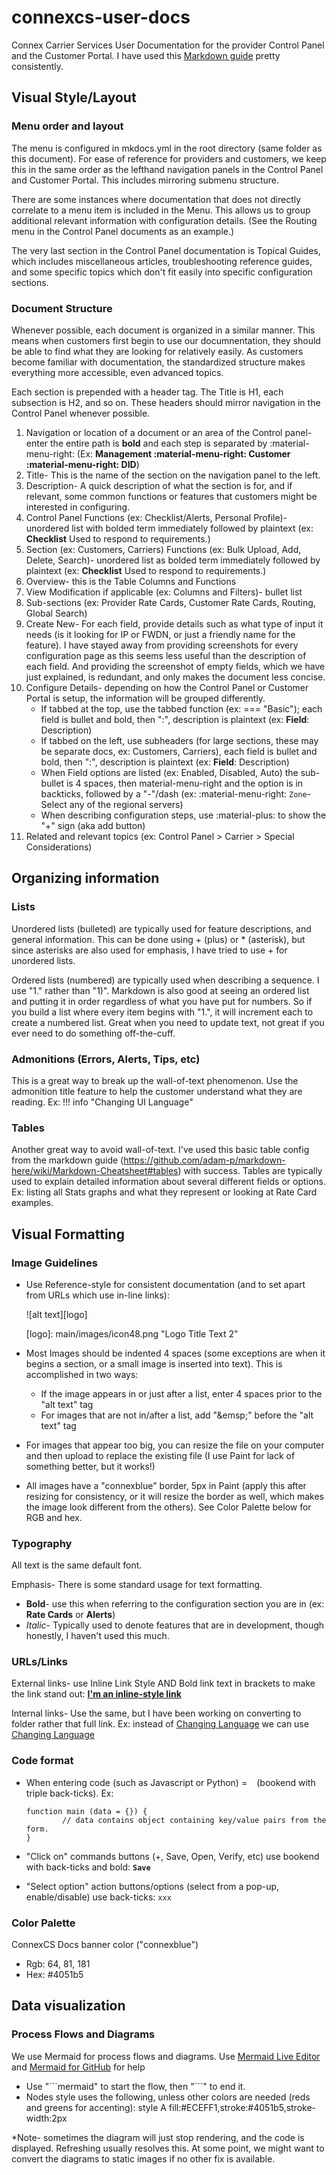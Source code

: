 # connexcs-user-docs
Connex Carrier Services User Documentation for the provider Control Panel and the Customer Portal. I have used this [Markdown guide](https://github.com/adam-p/markdown-here/wiki/Markdown-Cheatsheet) pretty consistently. 

## Visual Style/Layout

### Menu order and layout
The menu is configured in mkdocs.yml in the root directory (same folder as this document). For ease of reference for providers and customers, we keep this in the same order as the lefthand navigation panels in the Control Panel and Customer Portal. This includes mirroring submenu structure. 

There are some instances where documentation that does not directly correlate to a menu item is included in the Menu. This allows us to group additional relevant information with configuration details. (See the Routing menu in the Control Panel documents as an example.)

The very last section in the Control Panel documentation is Topical Guides, which includes miscellaneous articles, troubleshooting reference guides, and some specific topics which don't fit easily into specific configuration sections. 

### Document Structure
Whenever possible, each document is organized in a similar manner. This means when customers first begin to use our documnentation, they should be able to find what they are looking for relatively easily. As customers become familiar with documentation, the standardized structure makes everything more accessible, even advanced topics. 

Each section is prepended with a header tag. The Title is H1, each subsection is H2, and so on. These headers should mirror navigation in the Control Panel whenever possible. 

1. Navigation or location of a document or an area of the Control panel- enter the entire path is **bold** and each step is separated by \:material-menu-right\: (Ex: **Management :material-menu-right: Customer :material-menu-right: DID**)
2. Title- This is the name of the section on the navigation panel to the left. 
3. Description- A quick description of what the section is for, and if relevant, some common functions or features that customers might be interested in configuring. 
4. Control Panel Functions (ex: Checklist/Alerts, Personal Profile)- unordered list with bolded term immediately followed by plaintext (ex: **Checklist** Used to respond to requirements.)
5. Section (ex: Customers, Carriers) Functions (ex: Bulk Upload, Add, Delete, Search)- unordered list as bolded term immediately followed by plaintext (ex: **Checklist** Used to respond to requirements.)
6. Overview- this is the Table Columns and Functions
7. View Modification if applicable (ex: Columns and Filters)- bullet list
8. Sub-sections (ex: Provider Rate Cards, Customer Rate Cards, Routing, Global Search)
9. Create New- For each field, provide details such as what type of input it needs (is it looking for IP or FWDN, or just a friendly name for the feature). I have stayed away from providing screenshots for every configuration page as this seems less useful than the description of each field. And providing the screenshot of empty fields, which we have just explained, is redundant, and only makes the document less concise. 
10. Configure Details- depending on how the Control Panel or Customer Portal is setup, the information will be grouped differently. 
    + If tabbed at the top, use the tabbed function (ex: === "Basic"); each field is bullet and bold, then ":", description is plaintext (ex: **Field**: Description)
    + If tabbed on the left, use subheaders (for large sections, these may be separate docs, ex: Customers, Carriers), each field is bullet and bold, then ":", description is plaintext (ex: **Field**: Description)
    + When Field options are listed (ex: Enabled, Disabled, Auto) the sub-bullet is 4 spaces, then material-menu-right and the option is in backticks, followed by a "-"/dash (ex:    :material-menu-right: `Zone`- Select any of the regional servers)
    + When describing configuration steps, use :material-plus: to show the "+" sign (aka add button)
11. Related and relevant topics (ex: Control Panel > Carrier > Special Considerations)

## Organizing information

### Lists
Unordered lists (bulleted) are typically used for feature descriptions, and general information. This can be done using + (plus) or \* (asterisk), but since asterisks are also used for emphasis, I have tried to use + for unordered lists. 

Ordered lists (numbered) are typically used when describing a sequence. I use "1." rather than "1)". Markdown is also good at seeing an ordered list and putting it in order regardless of what you have put for numbers. So if you build a list where every item begins with "1.", it will increment each to create a numbered list. Great when you need to update text, not great if you ever need to do something off-the-cuff. 

### Admonitions (Errors, Alerts, Tips, etc)
This is a great way to break up the wall-of-text phenomenon. Use the admonition title feature to help the customer understand what they are reading. Ex: !!! info "Changing UI Language"

### Tables
Another great way to avoid wall-of-text. I've used this basic table config from the markdown guide (https://github.com/adam-p/markdown-here/wiki/Markdown-Cheatsheet#tables) with success. Tables are typically used to explain detailed information about several different fields or options. Ex: listing all Stats graphs and what they represent or looking at Rate Card examples. 

## Visual Formatting 

### Image Guidelines

+ Use Reference-style for consistent documentation (and to set apart from URLs which use in-line links): 

    \![alt text][logo]

    \[logo]: main/images/icon48.png "Logo Title Text 2"
    
+ Most Images should be indented 4 spaces (some exceptions are when it begins a section, or a small image is inserted into text). This is accomplished in two ways:
    + If the image appears in or just after a list, enter 4 spaces prior to the "alt text" tag
    + For images that are not in/after a list, add "\&emsp;" before the "alt text" tag
+ For images that appear too big, you can resize the file on your computer and then upload to replace the existing file (I use Paint for lack of something better, but it works!)
+ All images have a "connexblue" border, 5px in Paint (apply this after resizing for consistency, or it will resize the border as well, which makes the image look different from the others). See Color Palette below for RGB and hex. 

### Typography
All text is the same default font. 

Emphasis- There is some standard usage for text formatting. 

+ **Bold**- use this when referring to the configuration section you are in (ex: **Rate Cards** or **Alerts**)
+ *Italic*- Typically used to denote features that are in development, though honestly, I haven't used this much.  

### URLs/Links
External links- use Inline Link Style AND Bold link text in brackets to make the link stand out: [**I'm an inline-style link**](https://www.google.com)

Internal links- Use the same, but I have been working on converting to folder rather that full link. Ex: instead of [Changing Language](https://docs.connexcs.com/changing-language/) we can use [Changing Language](changing-language/)

### Code format
+ When entering code (such as Javascript or Python) = ``` ``` (bookend with triple back-ticks). Ex:
    
    ```
    function main (data = {}) {
	        // data contains object containing key/value pairs from the form. 
    }
    ```

+ "Click on" commands buttons (+, Save, Open, Verify, etc) use bookend with back-ticks and bold: **`Save`**
+ "Select option" action buttons/options (select from a pop-up, enable/disable) use back-ticks: `xxx`


### Color Palette
ConnexCS Docs banner color ("connexblue")
+ Rgb: 64, 81, 181
+ Hex: #4051b5


## Data visualization
### Process Flows and Diagrams
We use Mermaid for process flows and diagrams. Use [Mermaid Live Editor](https://mermaid-js.github.io/mermaid-live-editor/#/edit/eyJjb2RlIjoiZ3JhcGggVERcbiAgICBBW0NocmlzdG1hc10gLS0-fEdldCBtb25leXwgQihHbyBzaG9wcGluZylcbiAgICBCIC0tPiBDe0xldCBtZSB0aGlua31cbiAgICBDIC0tPnxPbmV8IERbTGFwdG9wXVxuICAgIEMgLS0-fFR3b3wgRVtpUGhvbmVdXG4gICAgQyAtLT58VGhyZWV8IEZbZmE6ZmEtY2FyIENhcl0iLCJtZXJtYWlkIjp7InRoZW1lIjoiZGVmYXVsdCJ9LCJ1cGRhdGVFZGl0b3IiOmZhbHNlfQ) and [Mermaid for GitHub](https://mermaid-js.github.io/mermaid/#/) for help 

+ Use "\`\`\`mermaid" to start the flow, then  "\`\`\`" to end it. 
+ Nodes style uses the following, unless other colors are needed (reds and greens for accenting): style A fill:#ECEFF1,stroke:#4051b5,stroke-width:2px 

*Note- sometimes the diagram will just stop rendering, and the code is displayed. Refreshing usually resolves this. At some point, we might want to convert the diagrams to static images if no other fix is available. 
